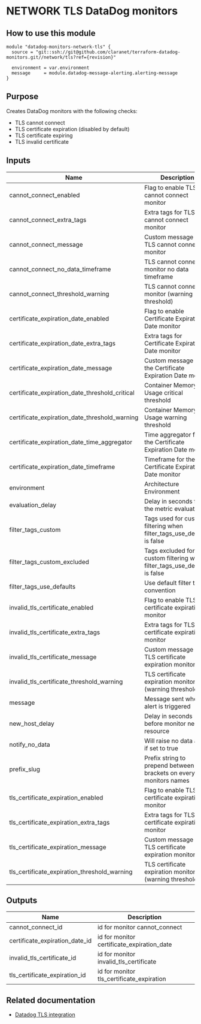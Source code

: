 # NETWORK TLS DataDog monitors

## How to use this module

```
module "datadog-monitors-network-tls" {
  source = "git::ssh://git@github.com/claranet/terraform-datadog-monitors.git//network/tls?ref={revision}"

  environment = var.environment
  message     = module.datadog-message-alerting.alerting-message
}

```

## Purpose

Creates DataDog monitors with the following checks:

- TLS cannot connect
- TLS certificate expiration (disabled by default)
- TLS certificate expiring
- TLS invalid certificate

## Inputs

| Name | Description | Type | Default | Required |
|------|-------------|:----:|:-----:|:-----:|
| cannot\_connect\_enabled | Flag to enable TLS cannot connect monitor | string | `"true"` | no |
| cannot\_connect\_extra\_tags | Extra tags for TLS cannot connect monitor | list(string) | `[]` | no |
| cannot\_connect\_message | Custom message for TLS cannot connect monitor | string | `""` | no |
| cannot\_connect\_no\_data\_timeframe | TLS cannot connect monitor no data timeframe | string | `"10"` | no |
| cannot\_connect\_threshold\_warning | TLS cannot connect monitor (warning threshold) | string | `"3"` | no |
| certificate\_expiration\_date\_enabled | Flag to enable Certificate Expiration Date monitor | string | `"false"` | no |
| certificate\_expiration\_date\_extra\_tags | Extra tags for Certificate Expiration Date monitor | list(string) | `[]` | no |
| certificate\_expiration\_date\_message | Custom message for the Certificate Expiration Date monitor | string | `""` | no |
| certificate\_expiration\_date\_threshold\_critical | Container Memory Usage critical threshold | string | `"15"` | no |
| certificate\_expiration\_date\_threshold\_warning | Container Memory Usage warning threshold | string | `"30"` | no |
| certificate\_expiration\_date\_time\_aggregator | Time aggregator for the Certificate Expiration Date monitor | string | `"max"` | no |
| certificate\_expiration\_date\_timeframe | Timeframe for the Certificate Expiration Date monitor | string | `"last_5m"` | no |
| environment | Architecture Environment | string | n/a | yes |
| evaluation\_delay | Delay in seconds for the metric evaluation | string | `"15"` | no |
| filter\_tags\_custom | Tags used for custom filtering when filter_tags_use_defaults is false | string | `"*"` | no |
| filter\_tags\_custom\_excluded | Tags excluded for custom filtering when filter_tags_use_defaults is false | string | `""` | no |
| filter\_tags\_use\_defaults | Use default filter tags convention | string | `"true"` | no |
| invalid\_tls\_certificate\_enabled | Flag to enable TLS certificate expiration monitor | string | `"true"` | no |
| invalid\_tls\_certificate\_extra\_tags | Extra tags for TLS certificate expiration monitor | list(string) | `[]` | no |
| invalid\_tls\_certificate\_message | Custom message for TLS certificate expiration monitor | string | `""` | no |
| invalid\_tls\_certificate\_threshold\_warning | TLS certificate expiration monitor (warning threshold) | string | `"3"` | no |
| message | Message sent when an alert is triggered | string | n/a | yes |
| new\_host\_delay | Delay in seconds before monitor new resource | string | `"300"` | no |
| notify\_no\_data | Will raise no data alert if set to true | string | `"true"` | no |
| prefix\_slug | Prefix string to prepend between brackets on every monitors names | string | `""` | no |
| tls\_certificate\_expiration\_enabled | Flag to enable TLS certificate expiration monitor | string | `"true"` | no |
| tls\_certificate\_expiration\_extra\_tags | Extra tags for TLS certificate expiration monitor | list(string) | `[]` | no |
| tls\_certificate\_expiration\_message | Custom message for TLS certificate expiration monitor | string | `""` | no |
| tls\_certificate\_expiration\_threshold\_warning | TLS certificate expiration monitor (warning threshold) | string | `"5"` | no |

## Outputs

| Name | Description |
|------|-------------|
| cannot\_connect\_id | id for monitor cannot_connect |
| certificate\_expiration\_date\_id | id for monitor certificate_expiration_date |
| invalid\_tls\_certificate\_id | id for monitor invalid_tls_certificate |
| tls\_certificate\_expiration\_id | id for monitor tls_certificate_expiration |

## Related documentation

- [Datadog TLS integration](https://docs.datadoghq.com/integrations/tls/)

